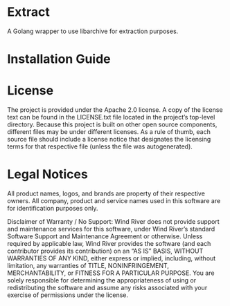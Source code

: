 # Extract

A Golang wrapper to use libarchive for extraction purposes. 

# Installation Guide

# License

The project is provided under the Apache 2.0 license. A copy of the license text can be found in the LICENSE.txt file located in the project’s top-level directory. Because this project is built on other open source components, different files may be under different licenses. As a rule of thumb, each source file should include a license notice that designates the licensing terms for that respective file (unless the file was autogenerated).

# Legal Notices

All product names, logos, and brands are property of their respective owners. All company, 
product and service names used in this software are for identification purposes only. 

Disclaimer of Warranty / No Support: Wind River does not provide support 
and maintenance services for this software, under Wind River’s standard 
Software Support and Maintenance Agreement or otherwise. Unless required 
by applicable law, Wind River provides the software (and each contributor 
provides its contribution) on an “AS IS” BASIS, WITHOUT WARRANTIES OF ANY 
KIND, either express or implied, including, without limitation, any warranties 
of TITLE, NONINFRINGEMENT, MERCHANTABILITY, or FITNESS FOR A PARTICULAR 
PURPOSE. You are solely responsible for determining the appropriateness of 
using or redistributing the software and assume any risks associated with 
your exercise of permissions under the license.
